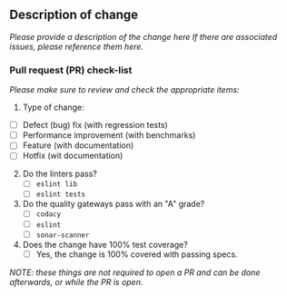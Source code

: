 ## Description of change

_Please provide a description of the change here If there are associated issues, please reference them here._

### Pull request (PR) check-list

_Please make sure to review and check the appropriate items:_

1. Type of change:
  - [ ] Defect (bug) fix (with regression tests)
  - [ ] Performance improvement (with benchmarks)
  - [ ] Feature (with documentation)
  - [ ] Hotfix (wit documentation)
2. Do the linters pass?
    - [ ] `eslint lib`
    - [ ] `eslint tests`
3. Do the quality gateways pass with an "A" grade?
    - [ ] `codacy`
    - [ ] `eslint`
    - [ ] `sonar-scanner`
4. Does the change have 100% test coverage?
    - [ ] Yes, the change is 100% covered with passing specs.

_NOTE: these things are not required to open a PR and can be done afterwards, or while the PR is open._
